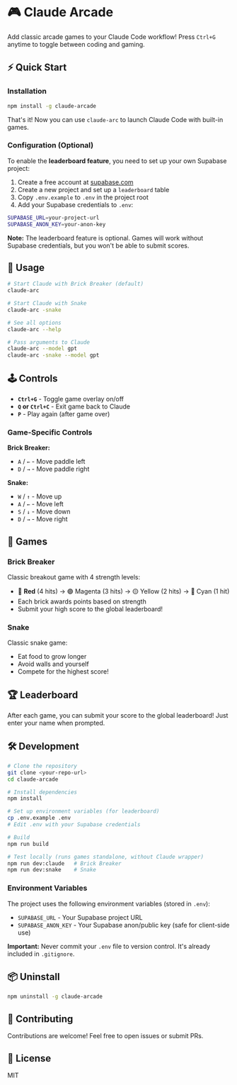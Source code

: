 # 🎮 Claude Arcade

Add classic arcade games to your Claude Code workflow! Press `Ctrl+G` anytime to toggle between coding and gaming.

## ⚡ Quick Start

### Installation

```bash
npm install -g claude-arcade
```

That's it! Now you can use `claude-arc` to launch Claude Code with built-in games.

### Configuration (Optional)

To enable the **leaderboard feature**, you need to set up your own Supabase project:

1. Create a free account at [supabase.com](https://supabase.com)
2. Create a new project and set up a `leaderboard` table
3. Copy `.env.example` to `.env` in the project root
4. Add your Supabase credentials to `.env`:

```bash
SUPABASE_URL=your-project-url
SUPABASE_ANON_KEY=your-anon-key
```

**Note:** The leaderboard feature is optional. Games will work without Supabase credentials, but you won't be able to submit scores.

## 🎯 Usage

```bash
# Start Claude with Brick Breaker (default)
claude-arc

# Start Claude with Snake
claude-arc -snake

# See all options
claude-arc --help

# Pass arguments to Claude
claude-arc --model gpt
claude-arc -snake --model gpt
```

## 🕹️ Controls

- **`Ctrl+G`** - Toggle game overlay on/off
- **`Q` or `Ctrl+C`** - Exit game back to Claude
- **`P`** - Play again (after game over)

### Game-Specific Controls

**Brick Breaker:**
- `A` / `←` - Move paddle left
- `D` / `→` - Move paddle right

**Snake:**
- `W` / `↑` - Move up
- `A` / `←` - Move left
- `S` / `↓` - Move down
- `D` / `→` - Move right

## 🎲 Games

### Brick Breaker
Classic breakout game with 4 strength levels:
- 🔴 **Red** (4 hits) → 🟣 Magenta (3 hits) → 🟡 Yellow (2 hits) → 🔵 Cyan (1 hit)
- Each brick awards points based on strength
- Submit your high score to the global leaderboard!

### Snake
Classic snake game:
- Eat food to grow longer
- Avoid walls and yourself
- Compete for the highest score!

## 🏆 Leaderboard

After each game, you can submit your score to the global leaderboard! Just enter your name when prompted.

## 🛠️ Development

```bash
# Clone the repository
git clone <your-repo-url>
cd claude-arcade

# Install dependencies
npm install

# Set up environment variables (for leaderboard)
cp .env.example .env
# Edit .env with your Supabase credentials

# Build
npm run build

# Test locally (runs games standalone, without Claude wrapper)
npm run dev:claude   # Brick Breaker
npm run dev:snake    # Snake
```

### Environment Variables

The project uses the following environment variables (stored in `.env`):

- `SUPABASE_URL` - Your Supabase project URL
- `SUPABASE_ANON_KEY` - Your Supabase anon/public key (safe for client-side use)

**Important:** Never commit your `.env` file to version control. It's already included in `.gitignore`.

## 📦 Uninstall

```bash
npm uninstall -g claude-arcade
```

## 🤝 Contributing

Contributions are welcome! Feel free to open issues or submit PRs.

## 📄 License

MIT
